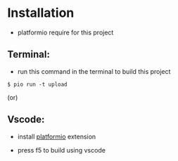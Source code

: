 # Installation

- platformio require for this project

## Terminal:

- run this command in the terminal to build this project

```
$ pio run -t upload
```

(or)

## Vscode:

- install [platformio](https://marketplace.visualstudio.com/items?itemName=platformio.platformio-ide) extension

- press f5 to build using vscode